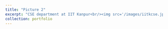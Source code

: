 ```yaml
---
title: "Picture 2"
excerpt: "CSE department at IIT Kanpur<br/><img src='/images/iitkcse.jpg'>"
collection: portfolio
---
```

